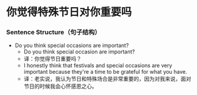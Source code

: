 # 你觉得特殊节日对你重要吗

### Sentence Structure（句子结构）

- Do you think special occasions are important?
  - Do you think special occasion are important?
  - 译：你觉得节日重要吗？
  - I honestly think that festivals and special occasions are very important because they're a time to be grateful for what you have.
  - 译：老实说，我认为节日和特殊场合是非常重要的，因为对我来说，面对节日的时候我会心怀感恩之心。
